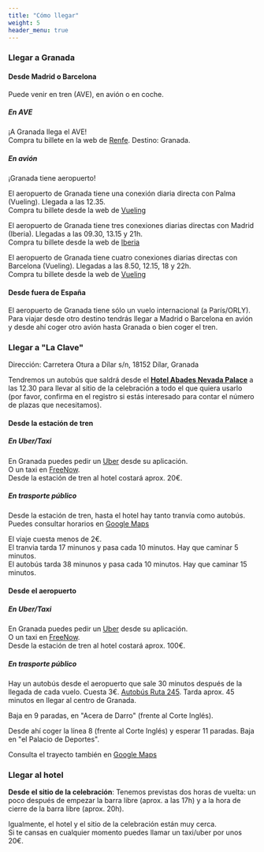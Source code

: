```yaml
---
title: "Cómo llegar"
weight: 5
header_menu: true
---
```


### Llegar a Granada

#### Desde Madrid o Barcelona

Puede venir en tren (AVE), en avión o en coche.

##### En AVE

¡A Granada llega el AVE! <br />
Compra tu billete en la web de [Renfe](https://www.renfe.com/es/es). Destino: Granada.

##### En avión

¡Granada tiene aeropuerto!

El aeropuerto de Granada tiene una conexión diaria directa con Palma (Vueling). Llegada a las 12.35. <br />
Compra tu billete desde la web de [Vueling](https://www.vueling.com/es)

El aeropuerto de Granada tiene tres conexiones diarias directas con Madrid (Iberia). Llegadas a las 09.30, 13.15 y 21h. <br />
Compra tu billete desde la web de [Iberia](https://www.iberia.com/es/)

El aeropuerto de Granada tiene cuatro conexiones diarias directas con Barcelona (Vueling). Llegadas a las 8.50, 12.15, 18 y 22h. <br />
Compra tu billete desde la web de [Vueling](https://www.vueling.com/es)

#### Desde fuera de España

El aeropuerto de Granada tiene sólo un vuelo internacional (a París/ORLY).
Para viajar desde otro destino tendrás llegar a Madrid o Barcelona en avión y desde ahí coger otro avión hasta Granada o bien coger el tren.

### Llegar a "La Clave"

Dirección: Carretera Otura a Dílar s/n, 18152 Dílar, Granada <br />

Tendremos un autobús que saldrá desde el [**Hotel Abades Nevada Palace**](https://www.abadeshoteles.com/es/hotel-abades-nevada-palace-in-granada/) a las 12.30 para llevar al sitio de la celebración a todo el que quiera usarlo (por favor, confirma en el registro si estás interesado para contar el número de plazas que necesitamos). <br />


#### Desde la estación de tren

##### En Uber/Taxi

En Granada puedes pedir un [Uber](https://www.uber.com/) desde su aplicación. <br />
O un taxi en [FreeNow](https://www.free-now.com/). <br />
Desde la estación de tren al hotel costará aprox. 20€.

##### En trasporte público

Desde la estación de tren, hasta el hotel hay tanto tranvía como autobús. <br />
Puedes consultar horarios en [Google Maps](https://www.google.es/maps/dir/Granada+Train+Station,+Av.+de+Andaluces,+S%2FN,+Beiro,+18014+Granada,+Spain/Hotel+Abades+Nevada+Palace,+Calle+de+la+Sultana,+Granada,+Spain/@37.1674773,-3.6216068,14z/data=!4m14!4m13!1m5!1m1!1s0xd71fcee883f1ced:0xf7fbba9c759097f0!2m2!1d-3.6088877!2d37.1840129!1m5!1m1!1s0xd71fb59ed0beb59:0xa54b5e1ab3bc46c7!2m2!1d-3.5915434!2d37.1521507!3e3?entry=ttu)

El viaje cuesta menos de 2€. <br />
El tranvia tarda 17 minunos y pasa cada 10 minutos. Hay que caminar 5 minutos. <br />
El autobús tarda 38 minunos y pasa cada 10 minutos. Hay que caminar 15 minutos. <br />


#### Desde el aeropuerto

##### En Uber/Taxi

En Granada puedes pedir un [Uber](https://www.uber.com/) desde su aplicación. <br />
O un taxi en [FreeNow](https://www.free-now.com/). <br />
Desde la estación de tren al hotel costará aprox. 100€.

##### En trasporte público

Hay un autobús desde el aeropuerto que sale 30 minutos después de la llegada de cada vuelo. Cuesta 3€. 
[Autobús Ruta 245](https://www.granadadirect.com/transporte/autobuses-aeropuerto-granada/). 
Tarda aprox. 45 minutos en llegar al centro de Granada. <br />

Baja en 9 paradas, en "Acera de Darro" (frente al Corte Inglés). <br />

Desde ahí coger la línea 8 (frente al Corte Inglés) y esperar 11 paradas. Baja en "el Palacio de Deportes". <br />

Consulta el trayecto también en [Google Maps](https://www.google.es/maps/dir/Aeropuerto+de+F.G.L.+Granada-Ja%C3%A9n+(GRX),+A-4075,+Chauchina,+Spain/Hotel+Abades+Nevada+Palace,+Calle+de+la+Sultana,+Granada,+Spain/@37.1750637,-3.7680021,12z/am=t/data=!4m14!4m13!1m5!1m1!1s0xd7201ae692e9a55:0xcbd3ce42b1495573!2m2!1d-3.7779577!2d37.1877446!1m5!1m1!1s0xd71fb59ed0beb59:0xa54b5e1ab3bc46c7!2m2!1d-3.5915434!2d37.1521507!3e3?entry=ttu)


### Llegar al hotel

**Desde el sitio de la celebración**: Tenemos previstas dos horas de vuelta: un poco después de empezar la barra libre (aprox. a las 17h) y a la hora de cierre de la barra libre (aprox. 20h). <br />

Igualmente, el hotel y el sitio de la celebración están muy cerca. <br />
Si te cansas en cualquier momento puedes llamar un taxi/uber por unos 20€.
